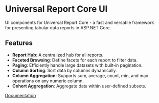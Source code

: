 ﻿# Universal Report Core UI

UI components for Universal Report Core - a fast and versatile framework for presenting tabular data reports in ASP.NET Core.

## Features

- **Report Hub**: A centralized hub for all reports.
- **Faceted Browsing**: Define facets for each report to filter data.
- **Paging**: Efficiently handle large datasets with built-in pagination.
- **Column Sorting**: Sort data by columns dynamically.
- **Column Aggregation**: Supports sum, average, count, min, and max operations on any numeric column.
- **Cohort Aggregation**: Aggregate data within user-defined subsets.

[Documentation](https://tonybierman.github.io/universal-report-core/)
